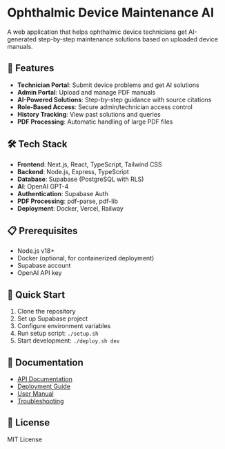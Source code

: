 # Ophthalmic Device Maintenance AI

A web application that helps ophthalmic device technicians get AI-generated step-by-step maintenance solutions based on uploaded device manuals.

## 🚀 Features

- **Technician Portal**: Submit device problems and get AI solutions
- **Admin Portal**: Upload and manage PDF manuals
- **AI-Powered Solutions**: Step-by-step guidance with source citations
- **Role-Based Access**: Secure admin/technician access control
- **History Tracking**: View past solutions and queries
- **PDF Processing**: Automatic handling of large PDF files

## 🛠️ Tech Stack

- **Frontend**: Next.js, React, TypeScript, Tailwind CSS
- **Backend**: Node.js, Express, TypeScript
- **Database**: Supabase (PostgreSQL with RLS)
- **AI**: OpenAI GPT-4
- **Authentication**: Supabase Auth
- **PDF Processing**: pdf-parse, pdf-lib
- **Deployment**: Docker, Vercel, Railway

## 📋 Prerequisites

- Node.js v18+
- Docker (optional, for containerized deployment)
- Supabase account
- OpenAI API key

## 🚀 Quick Start

1. Clone the repository
2. Set up Supabase project
3. Configure environment variables
4. Run setup script: `./setup.sh`
5. Start development: `./deploy.sh dev`

## 📖 Documentation

- [API Documentation](documentation/API_DOCUMENTATION.md)
- [Deployment Guide](documentation/DEPLOYMENT_GUIDE.md)
- [User Manual](documentation/USER_MANUAL.md)
- [Troubleshooting](documentation/TROUBLESHOOTING.md)

## 📄 License

MIT License